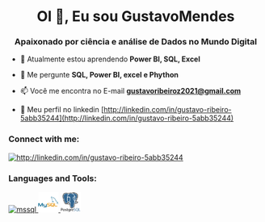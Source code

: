 <h1 align="center">OI 👋, Eu sou GustavoMendes</h1>
<h3 align="center">Apaixonado por ciência e análise de Dados no Mundo Digital</h3>

- 🌱 Atualmente estou aprendendo **Power BI, SQL, Excel**

- 💬 Me pergunte **SQL, Power BI, excel e Phython**

- 📫 Você me encontra no E-mail **gustavoribeiroz2021@gmail.com**

- 📝 Meu perfil no linkedin [http://linkedin.com/in/gustavo-ribeiro-5abb35244](http://linkedin.com/in/gustavo-ribeiro-5abb35244)

<h3 align="left">Connect with me:</h3>
<p align="left">
<a href="https://linkedin.com/in/http://linkedin.com/in/gustavo-ribeiro-5abb35244" target="blank"><img align="center" src="https://raw.githubusercontent.com/rahuldkjain/github-profile-readme-generator/master/src/images/icons/Social/linked-in-alt.svg" alt="http://linkedin.com/in/gustavo-ribeiro-5abb35244" height="30" width="40" /></a>
</p>

<h3 align="left">Languages and Tools:</h3>
<p align="left"> <a href="https://www.microsoft.com/en-us/sql-server" target="_blank" rel="noreferrer"> <img src="https://www.svgrepo.com/show/303229/microsoft-sql-server-logo.svg" alt="mssql" width="40" height="40"/> </a> <a href="https://www.mysql.com/" target="_blank" rel="noreferrer"> <img src="https://raw.githubusercontent.com/devicons/devicon/master/icons/mysql/mysql-original-wordmark.svg" alt="mysql" width="40" height="40"/> </a> <a href="https://www.postgresql.org" target="_blank" rel="noreferrer"> <img src="https://raw.githubusercontent.com/devicons/devicon/master/icons/postgresql/postgresql-original-wordmark.svg" alt="postgresql" width="40" height="40"/> </a> </p>




<!---
- 👋 Hi, I’m @GUSTA2024
- 👀 I’m interested in ...
- 🌱 I’m currently learning ...
- 💞️ I’m looking to collaborate on ...
- 📫 How to reach me ...
- 😄 Pronouns: ...
- ⚡ Fun fact: ...

<!---
GUSTA2024/GUSTA2024 is a ✨ special ✨ repository because its `README.md` (this file) appears on your GitHub profile.
You can click the Preview link to take a look at your changes.
--->
